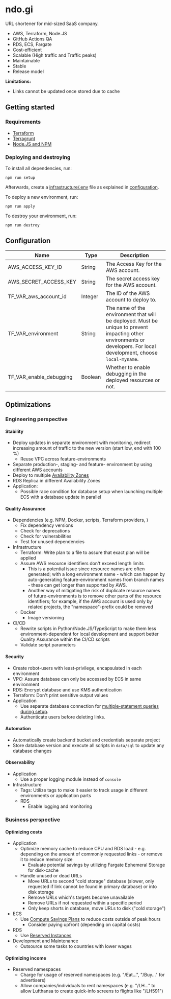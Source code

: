 # ndo.gi

URL shortener for mid-sized SaaS company.

- AWS, Terraform, Node.JS
- GitHub Actions QA
- RDS, ECS, Fargate
- Cost-efficient
- Scalable (High traffic and Traffic peaks)
- Maintainable
- Stable
- Release model

**Limitations:**

- Links cannot be updated once stored due to cache

## Getting started

### Requirements

- [Terraform](https://developer.hashicorp.com/terraform/downloads?product_intent=terraform)
- [Terragrunt](https://terragrunt.gruntwork.io/docs/getting-started/install/)
- [Node.JS and NPM](https://nodejs.org/en/download)

### Deploying and destroying

To install all dependencies, run:

```#bash
npm run setup
```

Afterwards, create a [infrastructure/.env](infrastructure/.env) file as explained in [configuration](#configuration).

To deploy a new environment, run:

```#bash
npm run apply
```

To destroy your environment, run:

```#bash
npm run destroy
```

## Configuration

| Name | Type | Description |
| --- | --- | --- |
| AWS_ACCESS_KEY_ID | String | The Access Key for the AWS account. |
| AWS_SECRET_ACCESS_KEY | String | The secret access key for the AWS account. |
| TF_VAR_aws_account_id | Integer | The ID of the AWS account to deploy to. |
| TF_VAR_environment | String | The name of the environment that will be deployed. Must be unique to prevent impacting other environments or developers. For local development, choose `local-myname`. |
| TF_VAR_enable_debugging | Boolean | Whether to enable debugging in the deployed resources or not. |


## Optimizations

### Engineering perspective

#### Stability

- Deploy updates in separate environment with monitoring, redirect increasing amount of traffic to the new version (start low, end with 100 %)
  - Reuse VPC across feature-environments
- Separate production-, staging- and feature- environment by using different AWS accounts
- Deploy to multiple [Availability Zones](https://docs.aws.amazon.com/AWSEC2/latest/UserGuide/using-regions-availability-zones.html#concepts-availability-zones)
- RDS Replica in different Availability Zones
- Application:
  - Possible race condition for database setup when launching multiple ECS with a database update in parallel

#### Quality Assurance

- Dependencies (e.g. NPM, Docker, scripts, Terraform providers, )
  - Fix dependency versions
  - Check for deprecations
  - Check for vulnerabilities
  - Test for unused dependencies
- Infrastructure
  - Terraform: Write plan to a file to assure that exact plan will be applied
  - Assure AWS resource identifiers don't exceed length limits
    - This is a potential issue since resource names are often generated; with a long environment name - which can happen by auto-generating feature-environment names from branch names - these can get longer than supported by AWS.
    - Another way of mitigating the risk of duplicate resource names of future-environments is to remove other parts of the resource identifiers; for example, if the AWS account is used only by related projects, the "namespace"-prefix could be removed
  - Docker
    - Image versioning
- CI/CD
  - Rewrite scripts in Python/Node.JS/TypeScript to make them less environment-dependent for local development and support better Quality Assurance within the CI/CD scripts
  - Validate script parameters

#### Security

- Create robot-users with least-privilege, encapsulated in each environment
- VPC: Assure database can only be accessed by ECS in same environment
- RDS: Encrypt database and use KMS authentication
- Terraform: Don't print sensitive output values
- Application
  - Use separate database connection for [multiple-statement queries during setup](https://github.com/mysqljs/mysql#multiple-statement-queries).
  - Authenticate users before deleting links.

#### Automation

- Automatically create backend bucket and credentials separate project
- Store database version and execute all scripts in `data/sql` to update any database changes

#### Observability

- Application
  - Use a proper logging module instead of `console`
- Infrastructure
  - Tags: Utilize tags to make it easier to track usage in different environments or application parts
  - RDS
    - Enable logging and monitoring

### Business perspective

#### Optimizing costs

- Application
  - Optimize memory cache to reduce CPU and RDS load - e.g. depending on the amount of commonly requested links - or remove it to reduce memory size
    - Evaluate potential savings by utilizing Fargate Ephemeral Storage for disk-cache
  - Handle unused or dead URLs
    - Move URLs to second "cold storage" database (slower, only requested if link cannot be found in primary database) or into disk storage
    - Remove URLs which's targets become unavailable
    - Remove URLs if not requested within a specific period
    - Only keep shorts in database, move URLs to disk ("cold storage")
- ECS
  - Use [Compute Savings Plans](https://aws.amazon.com/savingsplans/compute-pricing/) to reduce costs outside of peak hours
    - Consider paying upfront (depending on capital costs)
- RDS
  - Use [Reserved Instances](https://docs.aws.amazon.com/AmazonRDS/latest/UserGuide/USER_WorkingWithReservedDBInstances.html)
- Development and Maintenance
  - Outsource some tasks to countries with lower wages

#### Optimizing income

- Reserved namespaces
  - Charge for usage of reserved namespaces (e.g. "/Eat...", "/Buy..." for advertisers)
  - Allow companies/individuals to rent namespaces (e.g. "/LH..." to allow Lufthansa to create quick-info screens to flights like "/LH591")
